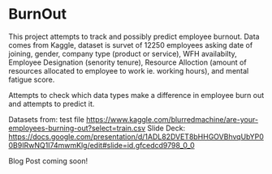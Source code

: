 # BurnOut


This project attempts to track and possibly predict employee burnout. Data comes from Kaggle, dataset is survet of 12250 employees asking date of joining, gender, company type (product or service), WFH availabilty, Employee Designation (senority tenure), Resource Alloction (amount of resources allocated to employee to work ie. working hours), and mental fatigue score.

Attempts to check which data types make a difference in employee burn out and attempts to predict it.

Datasets from: test file https://www.kaggle.com/blurredmachine/are-your-employees-burning-out?select=train.csv Slide Deck: https://docs.google.com/presentation/d/1ADL82DVET8bHHGOVBhvqUbYP00B9IRwNQ1I74mwmKlg/edit#slide=id.gfcedcd9798_0_0


Blog Post coming soon!
